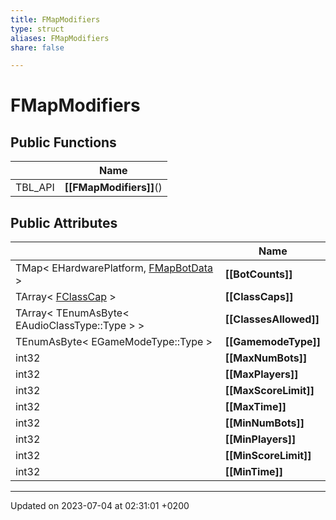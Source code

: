 ```yaml
---
title: FMapModifiers
type: struct
aliases: FMapModifiers
share: false

---
```


# FMapModifiers





## Public Functions

|                | Name           |
| -------------- | -------------- |
| TBL_API | **[[FMapModifiers]]**() |

## Public Attributes

|                | Name           |
| -------------- | -------------- |
| TMap< EHardwarePlatform, [FMapBotData](/docs/SDK/Source/Classes/structFMapBotData.md) > | **[[BotCounts]]**  |
| TArray< [FClassCap](/docs/SDK/Source/Classes/structFClassCap.md) > | **[[ClassCaps]]**  |
| TArray< TEnumAsByte< EAudioClassType::Type > > | **[[ClassesAllowed]]**  |
| TEnumAsByte< EGameModeType::Type > | **[[GamemodeType]]**  |
| int32 | **[[MaxNumBots]]**  |
| int32 | **[[MaxPlayers]]**  |
| int32 | **[[MaxScoreLimit]]**  |
| int32 | **[[MaxTime]]**  |
| int32 | **[[MinNumBots]]**  |
| int32 | **[[MinPlayers]]**  |
| int32 | **[[MinScoreLimit]]**  |
| int32 | **[[MinTime]]**  |

-------------------------------

Updated on 2023-07-04 at 02:31:01 +0200